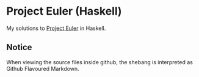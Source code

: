 # Project Euler (Haskell)

My solutions to [Project Euler](http://projecteuler.net/) in Haskell.

## Notice

When viewing the source files inside github, the shebang is interpreted as
Github Flavoured Markdown.
